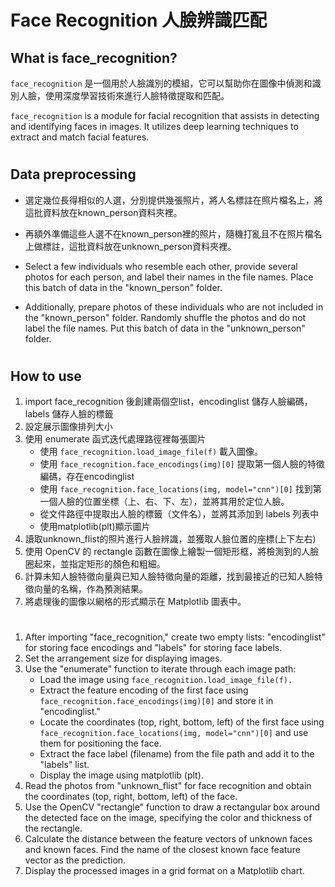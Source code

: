 # Face Recognition 人臉辨識匹配


## What is face_recognition?
 `face_recognition` 是一個用於人臉識別的模組，它可以幫助你在圖像中偵測和識別人臉，使用深度學習技術來進行人臉特徵提取和匹配。

`face_recognition` is a module for facial recognition that assists in detecting and identifying faces in images. It utilizes deep learning techniques to extract and match facial features.

#

## Data preprocessing
- 選定幾位長得相似的人選，分別提供幾張照片，將人名標註在照片檔名上，將這批資料放在known_person資料夾裡。
- 再額外準備這些人選不在known_person裡的照片，隨機打亂且不在照片檔名上做標註，這批資料放在unknown_person資料夾裡。

- Select a few individuals who resemble each other, provide several photos for each person, and label their names in the file names. Place this batch of data in the "known_person" folder.
- Additionally, prepare photos of these individuals who are not included in the "known_person" folder. Randomly shuffle the photos and do not label the file names. Put this batch of data in the "unknown_person" folder.

#

## How to use
1. import face_recognition 後創建兩個空list，encodinglist 儲存人臉編碼，labels 儲存人臉的標籤
2. 設定展示圖像排列大小
3. 使用 enumerate 函式迭代處理路徑裡每張圖片
   - 使用 `face_recognition.load_image_file(f)` 載入圖像。
   - 使用 `face_recognition.face_encodings(img)[0]` 提取第一個人臉的特徵編碼，存在encodinglist
   - 使用 `face_recognition.face_locations(img, model="cnn")[0]` 找到第一個人臉的位置坐標（上、右、下、左），並將其用於定位人臉。
   - 從文件路徑中提取出人臉的標籤（文件名），並將其添加到 labels 列表中
   - 使用matplotlib(plt)顯示圖片
4. 讀取unknown_flist的照片進行人臉辨識，並獲取人臉位置的座標(上下左右)
5. 使用 OpenCV 的 rectangle 函數在圖像上繪製一個矩形框，將檢測到的人臉圈起來，並指定矩形的顏色和粗細。
6. 計算未知人臉特徵向量與已知人臉特徵向量的距離，找到最接近的已知人臉特徵向量的名稱，作為預測結果。
7. 將處理後的圖像以網格的形式顯示在 Matplotlib 圖表中。

#

1. After importing "face_recognition," create two empty lists: "encodinglist" for storing face encodings and "labels" for storing face labels.
2. Set the arrangement size for displaying images.
3. Use the "enumerate" function to iterate through each image path:
   - Load the image using `face_recognition.load_image_file(f).`
   - Extract the feature encoding of the first face using `face_recognition.face_encodings(img)[0]` and store it in "encodinglist."
   - Locate the coordinates (top, right, bottom, left) of the first face using `face_recognition.face_locations(img, model="cnn")[0]` and use them for positioning the face.
   - Extract the face label (filename) from the file path and add it to the "labels" list.
   - Display the image using matplotlib (plt).
4. Read the photos from "unknown_flist" for face recognition and obtain the coordinates (top, right, bottom, left) of the face.
5. Use the OpenCV "rectangle" function to draw a rectangular box around the detected face on the image, specifying the color and thickness of the rectangle.
6. Calculate the distance between the feature vectors of unknown faces and known faces. Find the name of the closest known face feature vector as the prediction.
7. Display the processed images in a grid format on a Matplotlib chart.

